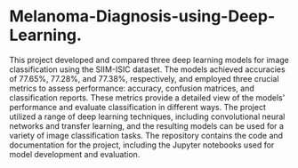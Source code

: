 # Melanoma-Diagnosis-using-Deep-Learning.
This project developed and compared three deep learning models for image classification using the SIIM-ISIC dataset. 
The models achieved accuracies of 77.65%, 77.28%, and 77.38%, respectively, and employed three crucial metrics to assess performance: accuracy, confusion matrices, and classification reports. 
These metrics provide a detailed view of the models' performance and evaluate classification in different ways. 
The project utilized a range of deep learning techniques, including convolutional neural networks and transfer learning, and the resulting models can be used for a variety of image classification tasks. 
The repository contains the code and documentation for the project, including the Jupyter notebooks used for model development and evaluation.
